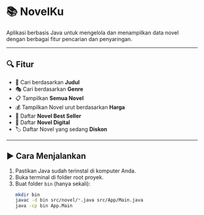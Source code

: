 # 📚 NovelKu

Aplikasi berbasis Java untuk mengelola dan menampilkan data novel dengan berbagai fitur pencarian dan penyaringan.

---

## 🔍 Fitur

- 🔎 Cari berdasarkan **Judul**
- 🎭 Cari berdasarkan **Genre**
- 📋 Tampilkan **Semua Novel**
- 💰 Tampilkan Novel urut berdasarkan **Harga**
- 🌟 Daftar **Novel Best Seller**
- 📱 Daftar **Novel Digital**
- 🏷️ Daftar Novel yang sedang **Diskon**

---


## ▶️ Cara Menjalankan

1. Pastikan Java sudah terinstal di komputer Anda.
2. Buka terminal di folder root proyek.
3. Buat folder `bin` (hanya sekali):
   ```bash
   mkdir bin
   javac -d bin src/novel/*.java src/App/Main.java
   java -cp bin App.Main
